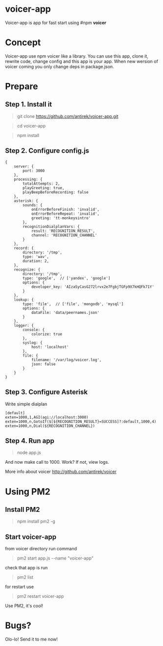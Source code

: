 # voicer-app

Voicer-app is app for fast start using #npm **voicer**

Concept
=======

Voicer-app use npm voicer like a library. You can use this app, clone it, rewrite code, change config and this app is your app. When new wersion of voicer coming you only change deps in package.json.


Prepare
=======


## Step 1. Install it ##

> git clone https://github.com/antirek/voicer-app.git

> cd voicer-app

> npm install


## Step 2. Configure config.js ##
`````
{
    server: {
        port: 3000
    },
    processing: {
        totalAttempts: 2,
        playGreeting: true,
        playBeepBeforeRecording: false
    },
    asterisk: {
        sounds: {
            onErrorBeforeFinish: 'invalid',
            onErrorBeforeRepeat: 'invalid',
            greeting: 'tt-monkeysintro'
        },
        recognitionDialplanVars: {
            result: 'RECOGNITION_RESULT',
            channel: 'RECOGNITION_CHANNEL'
        }
    },
    record: {
        directory: '/tmp',
        type: 'wav',
        duration: 2,
    },
    recognize: {
        directory: '/tmp',
        type: 'google',  // ['yandex', 'google']
        options: {
            developer_key: 'AIzaSyCasG272lrvx2e7FgbjTGFp9X7kHQFk71Y'
        }
    },
    lookup: {
        type: 'file',  // ['file', 'mongodb', 'mysql']
        options: {
            dataFile: 'data/peernames.json'
        }
    },
    logger: {
        console: {
            colorize: true
        },
        syslog: {
            host: 'localhost'
        },
        file: {
            filename: '/var/log/voicer.log',
            json: false
        }
    }
}
`````

## Step 3. Configure Asterisk ##

Write simple dialplan

`````
[default]
exten=1000,1,AGI(agi://localhost:3000)
exten=1000,n,GotoIf($[${RECOGNITION_RESULT}=SUCCESS]?:default,1000,4)
exten=1000,n,Dial(${RECOGNITION_CHANNEL})
`````


## Step 4. Run app ##

> node app.js

And now make call to 1000. Work? If not, view logs.



More info about voicer http://github.com/antirek/voicer



Using PM2
=========

## Install PM2 ##

> npm install pm2 -g


## Start voicer-app ##

from voicer directory run command

> pm2 start app.js --name "voicer-app"

check that app is run

> pm2 list

for restart use

> pm2 restart voicer-app

Use PM2, it's cool! 



Bugs?
=====

Olo-lo! Send it to me now!